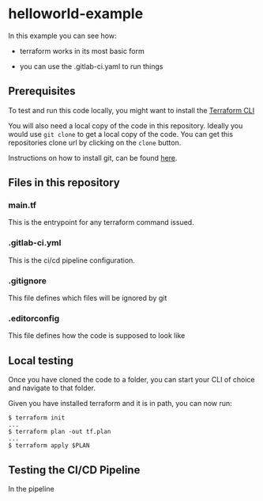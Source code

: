 # helloworld-example

In this example you can see how:

- terraform works in its most basic form

- you can use the .gitlab-ci.yaml to run things

## Prerequisites

To test and run this code locally, you might want to install the
[Terraform CLI](https://learn.hashicorp.com/terraform/getting-started/install.html)

You will also need a local copy of the code in this repository. Ideally you would use `git clone` to 
get a local copy of the code. You can get this repositories clone url by clicking on the `clone` button.

Instructions on how to install git, can be found [here](https://dev.sta.net/help/topics/git/how_to_install_git/index.md).

## Files in this repository

### main.tf

This is the entrypoint for any terraform command issued.

### .gitlab-ci.yml

This is the ci/cd pipeline configuration.

### .gitignore

This file defines which files will be ignored by git

### .editorconfig

This file defines how the code is supposed to look like

## Local testing

Once you have cloned the code to a folder, you can start your CLI of choice and navigate to that folder.

Given you have installed terraform and it is in path, you can now run:

```shell
$ terraform init
...
$ terraform plan -out tf.plan
...
$ terraform apply $PLAN
```

## Testing the CI/CD Pipeline

In the pipeline 

